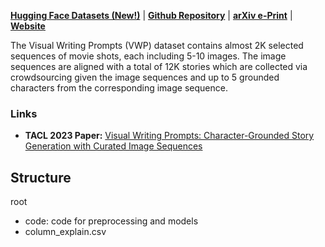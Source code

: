 **[Hugging Face Datasets (New!)](https://huggingface.co/datasets/tonyhong/vwp)** | **[Github Repository](https://github.com/vwprompt/vwp)** | **[arXiv e-Print](https://arxiv.org/abs/2301.08571)** | **[Website](https://vwprompt.github.io/)**

<!-- Provide a quick summary of the dataset. -->

The Visual Writing Prompts (VWP) dataset contains almost 2K selected sequences of
movie shots, each including 5-10 images. The image sequences are aligned with a total of 12K stories which are collected via crowdsourcing given the image sequences and up to 5  grounded characters from the corresponding image sequence.

### Links

<!-- Provide the basic links for the dataset. -->

- **TACL 2023 Paper:** [Visual Writing Prompts: Character-Grounded Story Generation with Curated Image Sequences](https://doi.org/10.1162/tacl_a_00553)



## Structure
root
- code: code for preprocessing and models
- column_explain.csv



